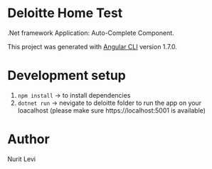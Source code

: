 # Deloitte Home Test

.Net framework Application: Auto-Complete Component.

This project was generated with [Angular CLI](https://github.com/angular/angular-cli) version 1.7.0.


# Development setup

 1. `npm install` -> to install dependencies
 2. `dotnet run` -> nevigate to deloitte folder to run the app on your loacalhost (please make sure https://localhost:5001 is available)




 # Author
 Nurit Levi 


